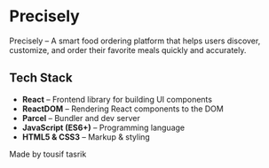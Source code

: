 # Precisely
Precisely – A smart food ordering platform that helps users discover, customize, and order their favorite meals quickly and accurately. 



## Tech Stack

- **React** – Frontend library for building UI components
- **ReactDOM** – Rendering React components to the DOM
- **Parcel** – Bundler and dev server
- **JavaScript (ES6+)** – Programming language
- **HTML5 & CSS3** – Markup & styling

Made by tousif tasrik

